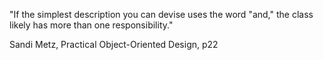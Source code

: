 "If the simplest description you can devise uses the word "and," the class likely has more than one responsibility."

Sandi Metz, Practical Object-Oriented Design, p22